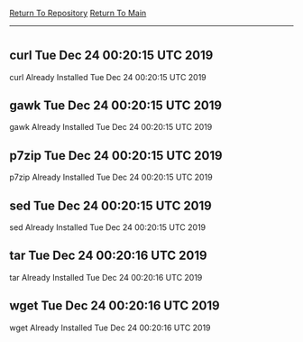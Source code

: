 [Return To Repository](https://github.com/deathbybandaid/piholeparser/)
[Return To Main](https://github.com/deathbybandaid/piholeparser/blob/master/RecentRunLogs/Mainlog.md)
____________________________________
# 
## curl Tue Dec 24 00:20:15 UTC 2019
curl Already Installed Tue Dec 24 00:20:15 UTC 2019
## gawk Tue Dec 24 00:20:15 UTC 2019
gawk Already Installed Tue Dec 24 00:20:15 UTC 2019
## p7zip Tue Dec 24 00:20:15 UTC 2019
p7zip Already Installed Tue Dec 24 00:20:15 UTC 2019
## sed Tue Dec 24 00:20:15 UTC 2019
sed Already Installed Tue Dec 24 00:20:15 UTC 2019
## tar Tue Dec 24 00:20:16 UTC 2019
tar Already Installed Tue Dec 24 00:20:16 UTC 2019
## wget Tue Dec 24 00:20:16 UTC 2019
wget Already Installed Tue Dec 24 00:20:16 UTC 2019
